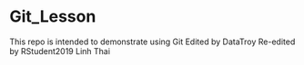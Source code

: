 # Git_Lesson
This repo is intended to demonstrate using Git
Edited by DataTroy
Re-edited by RStudent2019
Linh Thai
